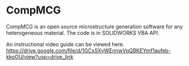# CompMCG

CompMCG is an open source microstructure generation software for any heterogeneous material. The code is in SOLIDWORKS VBA API.

An instructional video guide can be viewed here.
https://drive.google.com/file/d/1GCxSXyWEnnwVqQBKEYmf1aufeb-kkoOU/view?usp=drive_link


